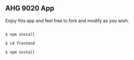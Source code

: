 ## AHG 9020 App

<p>Enjoy this app and feel free to fork and modify as you wish.</p>

<code>
$ npm install <br />
$ cd frontend <br />
$ npm install
</code>
